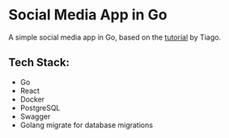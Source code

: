# Social Media App in Go

A simple social media app in Go, based on the [tutorial](https://www.youtube.com/watch?v=h3fqD6IprIA&ab_channel=Tiago) by Tiago.


## Tech Stack:
- Go
- React
- Docker
- PostgreSQL
- Swagger
- Golang migrate for database migrations

